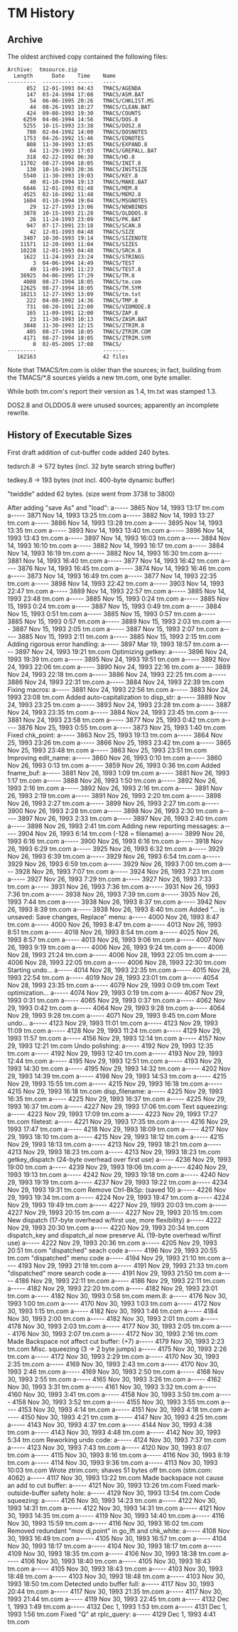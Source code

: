 # TM History

## Archive

The oldest archived copy contained the following files:

    Archive:  tmsource.zip
      Length      Date    Time    Name
    ---------  ---------- -----   ----
          852  12-01-1993 04:43   TMACS/AGENDA
          147  03-24-1994 17:08   TMACS/ASM.BAT
           54  06-06-1995 20:26   TMACS/CHKLIST.MS
           44  08-26-1993 10:27   TMACS/CLEAN.BAT
          424  09-08-1993 19:30   TMACS/COUNTS
         6259  04-06-1994 14:56   TMACS/DOS.8
         5255  10-15-1993 23:38   TMACS/DOS2.8
          780  02-04-1992 14:00   TMACS/DOSNOTES
         1753  04-26-1992 15:46   TMACS/EDNOTES
          808  11-30-1993 13:05   TMACS/EXPAND.8
           64  11-29-1993 17:03   TMACS/GREPALL.BAT
          318  02-22-1992 06:38   TMACS/HD.8
        11702  08-27-1994 18:05   TMACS/INIT.8
          130  10-16-1993 20:36   TMACS/INSTSIZE
         5540  11-30-1993 19:03   TMACS/KEY.8
           40  01-10-1994 19:13   TMACS/MAKE.BAT
         6646  12-01-1993 01:48   TMACS/MEM.8
         4525  02-16-1992 11:48   TMACS/MEM2.8
         1604  01-10-1994 19:04   TMACS/MSGNOTES
           29  12-27-1993 13:06   TMACS/NEWBINDS
         3878  10-15-1993 21:28   TMACS/OLDDOS.8
           26  11-24-1993 23:09   TMACS/PK.BAT
          947  07-17-1991 23:18   TMACS/SCAN.8
           42  12-01-1993 04:48   TMACS/SIZE
         3407  10-30-1993 19:14   TMACS/SIZENOTE
        11571  12-20-1993 11:04   TMACS/SIZES
        10228  12-01-1993 04:48   TMACS/SRCH.8
         1622  11-24-1993 23:24   TMACS/STRINGS
            3  04-06-1994 14:49   TMACS/TEST
           49  11-09-1991 11:23   TMACS/TEST.8
        38925  04-06-1995 17:29   TMACS/TM.8
         4088  08-27-1994 18:05   TMACS/tm.com
        12625  08-27-1994 18:05   TMACS/TM.SYM
        18213  12-27-1993 13:09   TMACS/tm.txt
          222  04-08-1992 14:36   TMACS/TMP.8
          731  08-20-1991 22:00   TMACS/VIDMODE.8
          165  11-09-1991 12:00   TMACS/ZAP.8
           23  11-30-1993 10:13   TMACS/ZASM.BAT
         3848  11-30-1993 12:15   TMACS/ZTRIM.8
          405  08-27-1994 18:05   TMACS/ZTRIM.COM
         4171  08-27-1994 18:05   TMACS/ZTRIM.SYM
            0  02-05-2005 17:08   TMACS/
    ---------                     -------
       162163                     42 files

Note that TMACS/tm.com is older than the sources; in fact, building from the
TMACS/*.8 sources yields a new tm.com, one byte smaller.

While both tm.com's report their version as 1.4, tm.txt was stamped 1.3.

DOS2.8 and OLDDOS.8 were unused sources; apparently an incomplete rewrite.


## History of Executable Sizes

First draft addition of cut-buffer code added 240 bytes.

tedsrch.8 -> 572 bytes  (incl. 32 byte search string buffer)

tedkey.8 ->  193 bytes  (not incl. 400-byte dynamic buffer)

"twiddle" added 62 bytes.  (size went from 3738 to 3800)

After adding "save As" and "load":
a-----    3865 Nov 14, 1993 13:17 tm.com
a-----    3871 Nov 14, 1993 13:25 tm.com
a-----    3882 Nov 14, 1993 13:27 tm.com
a-----    3886 Nov 14, 1993 13:28 tm.com
a-----    3895 Nov 14, 1993 13:35 tm.com
a-----    3893 Nov 14, 1993 13:40 tm.com
a-----    3896 Nov 14, 1993 13:43 tm.com
a-----    3897 Nov 14, 1993 16:03 tm.com
a-----    3884 Nov 14, 1993 16:10 tm.com
a-----    3882 Nov 14, 1993 16:17 tm.com
a-----    3884 Nov 14, 1993 16:19 tm.com
a-----    3882 Nov 14, 1993 16:30 tm.com
a-----    3881 Nov 14, 1993 16:40 tm.com
a-----    3877 Nov 14, 1993 16:42 tm.com
a-----    3876 Nov 14, 1993 16:45 tm.com
a-----    3874 Nov 14, 1993 16:46 tm.com
a-----    3873 Nov 14, 1993 16:49 tm.com
a-----    3877 Nov 14, 1993 22:35 tm.com
a-----    3898 Nov 14, 1993 22:42 tm.com
a-----    3903 Nov 14, 1993 22:47 tm.com
a-----    3889 Nov 14, 1993 22:57 tm.com
a-----    3885 Nov 14, 1993 23:48 tm.com
a-----    3885 Nov 15, 1993  0:24 tm.com
a-----    3885 Nov 15, 1993  0:24 tm.com
a-----    3887 Nov 15, 1993  0:49 tm.com
a-----    3884 Nov 15, 1993  0:51 tm.com
a-----    3885 Nov 15, 1993  0:57 tm.com
a-----    3885 Nov 15, 1993  0:57 tm.com
a-----    3889 Nov 15, 1993  2:03 tm.com
a-----    3887 Nov 15, 1993  2:05 tm.com
a-----    3887 Nov 15, 1993  2:07 tm.com
a-----    3885 Nov 15, 1993  2:11 tm.com
a-----    3885 Nov 15, 1993  2:15 tm.com
Adding rigorous error handling:
a-----    3897 Mar 19, 1993 18:57 tm.com
a-----    3897 Nov 24, 1993 19:21 tm.com
Optimizing getkey:
a-----    3896 Nov 24, 1993 19:39 tm.com
a-----    3895 Nov 24, 1993 19:51 tm.com
a-----    3892 Nov 24, 1993 22:06 tm.com
a-----    3890 Nov 24, 1993 22:16 tm.com
a-----    3889 Nov 24, 1993 22:18 tm.com
a-----    3886 Nov 24, 1993 22:25 tm.com
a-----    3886 Nov 24, 1993 22:31 tm.com
a-----    3884 Nov 24, 1993 22:39 tm.com
Fixing macros:
a-----    3881 Nov 24, 1993 22:56 tm.com
a-----    3883 Nov 24, 1993 23:08 tm.com
Added auto-capitalization to disp_str:
a-----    3889 Nov 24, 1993 23:25 tm.com
a-----    3893 Nov 24, 1993 23:28 tm.com
a-----    3887 Nov 24, 1993 23:35 tm.com
a-----    3884 Nov 24, 1993 23:45 tm.com
a-----    3881 Nov 24, 1993 23:58 tm.com
a-----    3877 Nov 25, 1993  0:42 tm.com
a-----    3876 Nov 25, 1993  0:55 tm.com
a-----    3873 Nov 25, 1993  1:40 tm.com
Fixed chk_point:
a-----    3863 Nov 25, 1993 19:13 tm.com
a-----    3864 Nov 25, 1993 23:26 tm.com
a-----    3866 Nov 25, 1993 23:42 tm.com
a-----    3865 Nov 25, 1993 23:48 tm.com
a-----    3863 Nov 25, 1993 23:51 tm.com
Improving edit_name:
a-----    3860 Nov 26, 1993  0:10 tm.com
a-----    3860 Nov 26, 1993  0:13 tm.com
a-----    3859 Nov 26, 1993  0:36 tm.com
Added fname_buf:
a-----    3881 Nov 26, 1993  1:09 tm.com
a-----    3881 Nov 26, 1993  1:17 tm.com
a-----    3888 Nov 26, 1993  1:50 tm.com
a-----    3892 Nov 26, 1993  2:16 tm.com
a-----    3892 Nov 26, 1993  2:16 tm.com
a-----    3891 Nov 26, 1993  2:19 tm.com
a-----    3891 Nov 26, 1993  2:20 tm.com
a-----    3898 Nov 26, 1993  2:27 tm.com
a-----    3899 Nov 26, 1993  2:27 tm.com
a-----    3900 Nov 26, 1993  2:28 tm.com
a-----    3898 Nov 26, 1993  2:30 tm.com
a-----    3897 Nov 26, 1993  2:33 tm.com
a-----    3897 Nov 26, 1993  2:40 tm.com
a-----    3898 Nov 26, 1993  2:41 tm.com
Adding new reporting messages:
a-----    3904 Nov 26, 1993  6:14 tm.com	(-128 = filename)
a-----    3899 Nov 26, 1993  6:16 tm.com
a-----    3900 Nov 26, 1993  6:16 tm.com
a-----    3918 Nov 26, 1993  6:29 tm.com
a-----    3925 Nov 26, 1993  6:32 tm.com
a-----    3929 Nov 26, 1993  6:39 tm.com
a-----    3929 Nov 26, 1993  6:54 tm.com
a-----    3929 Nov 26, 1993  6:59 tm.com
a-----    3929 Nov 26, 1993  7:00 tm.com
a-----    3928 Nov 26, 1993  7:07 tm.com
a-----    3924 Nov 26, 1993  7:23 tm.com
a-----    3927 Nov 26, 1993  7:29 tm.com
a-----    3927 Nov 26, 1993  7:33 tm.com
a-----    3931 Nov 26, 1993  7:36 tm.com
a-----    3931 Nov 26, 1993  7:36 tm.com
a-----    3938 Nov 26, 1993  7:39 tm.com
a-----    3935 Nov 26, 1993  7:44 tm.com
a-----    3938 Nov 26, 1993  8:37 tm.com
a-----    3942 Nov 26, 1993  8:39 tm.com
a-----    3938 Nov 26, 1993  8:40 tm.com
Added "... is unsaved: Save changes, Replace" menu:
a-----    4000 Nov 26, 1993  8:47 tm.com
a-----    4000 Nov 26, 1993  8:47 tm.com
a-----    4013 Nov 26, 1993  8:51 tm.com
a-----    4018 Nov 26, 1993  8:54 tm.com
a-----    4025 Nov 26, 1993  8:57 tm.com
a-----    4013 Nov 26, 1993  9:06 tm.com
a-----    4007 Nov 26, 1993  9:19 tm.com
a-----    4006 Nov 26, 1993  9:24 tm.com
a-----    4006 Nov 28, 1993 21:24 tm.com
a-----    4006 Nov 28, 1993 22:05 tm.com
a-----    4006 Nov 28, 1993 22:05 tm.com
a-----    4006 Nov 28, 1993 22:30 tm.com
Starting undo...
a-----    4014 Nov 28, 1993 22:35 tm.com
a-----    4015 Nov 28, 1993 22:54 tm.com
a-----    4019 Nov 28, 1993 23:01 tm.com
a-----    4054 Nov 28, 1993 23:35 tm.com
a-----    4079 Nov 29, 1993  0:09 tm.com
Text optimization...
a-----    4074 Nov 29, 1993  0:19 tm.com
a-----    4067 Nov 29, 1993  0:31 tm.com
a-----    4065 Nov 29, 1993  0:37 tm.com
a-----    4062 Nov 29, 1993  0:42 tm.com
a-----    4064 Nov 29, 1993  9:28 tm.com
a-----    4064 Nov 29, 1993  9:28 tm.com
a-----    4071 Nov 29, 1993  9:45 tm.com
More undo...
a-----    4123 Nov 29, 1993 11:01 tm.com
a-----    4123 Nov 29, 1993 11:09 tm.com
a-----    4128 Nov 29, 1993 11:24 tm.com
a-----    4129 Nov 29, 1993 11:57 tm.com
a-----    4156 Nov 29, 1993 12:14 tm.com
a-----    4157 Nov 29, 1993 12:21 tm.com
Undo polishing:
a-----    4192 Nov 29, 1993 12:35 tm.com
a-----    4192 Nov 29, 1993 12:40 tm.com
a-----    4193 Nov 29, 1993 12:44 tm.com
a-----    4195 Nov 29, 1993 12:51 tm.com
a-----    4193 Nov 29, 1993 14:30 tm.com
a-----    4195 Nov 29, 1993 14:32 tm.com
a-----    4202 Nov 29, 1993 14:39 tm.com
a-----    4198 Nov 29, 1993 14:53 tm.com
a-----    4215 Nov 29, 1993 15:55 tm.com
a-----    4215 Nov 29, 1993 16:18 tm.com
a-----    4215 Nov 29, 1993 16:18 tm.com
disp_filename:
a-----    4225 Nov 29, 1993 16:35 tm.com
a-----    4225 Nov 29, 1993 16:37 tm.com
a-----    4225 Nov 29, 1993 16:37 tm.com
a-----    4227 Nov 29, 1993 17:06 tm.com
Text squeezing:
a-----    4223 Nov 29, 1993 17:09 tm.com
a-----    4223 Nov 29, 1993 17:27 tm.com
filetest:
a-----    4221 Nov 29, 1993 17:35 tm.com
a-----    4216 Nov 29, 1993 17:47 tm.com
a-----    4218 Nov 29, 1993 18:09 tm.com
a-----    4217 Nov 29, 1993 18:10 tm.com
a-----    4215 Nov 29, 1993 18:12 tm.com
a-----    4215 Nov 29, 1993 18:13 tm.com
a-----    4213 Nov 29, 1993 18:21 tm.com
a-----    4213 Nov 29, 1993 18:23 tm.com
a-----    4213 Nov 29, 1993 18:23 tm.com
getkey_dispatch (24-byte overhead over first use)
a-----    4236 Nov 29, 1993 19:00 tm.com
a-----    4239 Nov 29, 1993 19:06 tm.com
a-----    4240 Nov 29, 1993 19:13 tm.com
a-----    4242 Nov 29, 1993 19:18 tm.com
a-----    4240 Nov 29, 1993 19:19 tm.com
a-----    4237 Nov 29, 1993 19:22 tm.com
a-----    4234 Nov 29, 1993 19:31 tm.com
Remove Ctrl-BkSp: (saved 10)
a-----    4226 Nov 29, 1993 19:34 tm.com
a-----    4224 Nov 29, 1993 19:47 tm.com
a-----    4224 Nov 29, 1993 19:49 tm.com
a-----    4227 Nov 29, 1993 20:03 tm.com
a-----    4227 Nov 29, 1993 20:15 tm.com
a-----    4227 Nov 29, 1993 20:15 tm.com
New dispatch (17-byte overhead w/first use, more flexibility)
a-----    4222 Nov 29, 1993 20:30 tm.com
a-----    4220 Nov 29, 1993 20:34 tm.com
dispatch_key and dispatch_al now preserve AL (19-byte overhead w/first use)
a-----    4222 Nov 29, 1993 20:36 tm.com
a-----    4205 Nov 29, 1993 20:51 tm.com  "dispatched" seach code
a-----    4196 Nov 29, 1993 20:55 tm.com  "dispatched" menu code
a-----    4194 Nov 29, 1993 21:10 tm.com
a-----    4193 Nov 29, 1993 21:18 tm.com
a-----    4191 Nov 29, 1993 21:33 tm.com  "dispatched" more search code
a-----    4191 Nov 29, 1993 21:50 tm.com
a-----    4186 Nov 29, 1993 22:11 tm.com
a-----    4186 Nov 29, 1993 22:11 tm.com
a-----    4182 Nov 29, 1993 22:20 tm.com
a-----    4182 Nov 29, 1993 23:01 tm.com
a-----    4182 Nov 30, 1993  0:58 tm.com
mem.8:
a-----    4176 Nov 30, 1993  1:00 tm.com
a-----    4170 Nov 30, 1993  1:03 tm.com
a-----    4172 Nov 30, 1993  1:15 tm.com
a-----    4182 Nov 30, 1993  1:46 tm.com
a-----    4184 Nov 30, 1993  2:00 tm.com
a-----    4182 Nov 30, 1993  2:01 tm.com
a-----    4178 Nov 30, 1993  2:03 tm.com
a-----    4177 Nov 30, 1993  2:05 tm.com
a-----    4176 Nov 30, 1993  2:07 tm.com
a-----    4172 Nov 30, 1993  2:16 tm.com
Made Backspace not affect cut buffer: (+7)
a-----    4179 Nov 30, 1993  2:23 tm.com
Misc. squeezing (3 -> 2 byte jumps)
a-----    4175 Nov 30, 1993  2:26 tm.com
a-----    4172 Nov 30, 1993  2:29 tm.com
a-----    4170 Nov 30, 1993  2:35 tm.com
a-----    4169 Nov 30, 1993  2:43 tm.com
a-----    4170 Nov 30, 1993  2:46 tm.com
a-----    4169 Nov 30, 1993  2:50 tm.com
a-----    4168 Nov 30, 1993  2:55 tm.com
a-----    4165 Nov 30, 1993  3:26 tm.com
a-----    4162 Nov 30, 1993  3:31 tm.com
a-----    4161 Nov 30, 1993  3:32 tm.com
a-----    4160 Nov 30, 1993  3:41 tm.com
a-----    4158 Nov 30, 1993  3:50 tm.com
a-----    4158 Nov 30, 1993  3:52 tm.com
a-----    4155 Nov 30, 1993  3:55 tm.com
a-----    4153 Nov 30, 1993  4:14 tm.com
a-----    4151 Nov 30, 1993  4:18 tm.com
a-----    4150 Nov 30, 1993  4:21 tm.com
a-----    4147 Nov 30, 1993  4:25 tm.com
a-----    4143 Nov 30, 1993  4:37 tm.com
a-----    4144 Nov 30, 1993  4:38 tm.com
a-----    4143 Nov 30, 1993  4:48 tm.com
a-----    4142 Nov 30, 1993  5:34 tm.com
Reworking undo code:
a-----    4124 Nov 30, 1993  7:37 tm.com
a-----    4123 Nov 30, 1993  7:43 tm.com
a-----    4120 Nov 30, 1993  8:07 tm.com
a-----    4115 Nov 30, 1993  8:16 tm.com
a-----    4116 Nov 30, 1993  8:19 tm.com
a-----    4114 Nov 30, 1993  9:36 tm.com
a-----    4113 Nov 30, 1993 10:03 tm.com
Wrote ztrim.com; shaves 51 bytes off tm.com (stm.com: 4062)
a-----    4117 Nov 30, 1993 13:22 tm.com
Made backspace not cause an add to cut buffer:
a-----    4121 Nov 30, 1993 13:26 tm.com
Fixed mark-outside-buffer safety hole:
a-----    4129 Nov 30, 1993 13:54 tm.com
Code squeezing:
a-----    4126 Nov 30, 1993 14:23 tm.com
a-----    4122 Nov 30, 1993 14:31 tm.com
a-----    4122 Nov 30, 1993 14:31 tm.com
a-----    4121 Nov 30, 1993 14:35 tm.com
a-----    4119 Nov 30, 1993 14:40 tm.com
a-----    4116 Nov 30, 1993 15:59 tm.com
a-----    4116 Nov 30, 1993 16:02 tm.com
Removed redundant "mov di,point" in go_lft and chk_white:
a-----    4108 Nov 30, 1993 16:49 tm.com
a-----    4105 Nov 30, 1993 16:57 tm.com
a-----    4104 Nov 30, 1993 18:17 tm.com
a-----    4104 Nov 30, 1993 18:17 tm.com
a-----    4109 Nov 30, 1993 18:35 tm.com
a-----    4106 Nov 30, 1993 18:38 tm.com
a-----    4106 Nov 30, 1993 18:40 tm.com
a-----    4105 Nov 30, 1993 18:43 tm.com
a-----    4105 Nov 30, 1993 18:43 tm.com
a-----    4103 Nov 30, 1993 18:48 tm.com
a-----    4103 Nov 30, 1993 18:48 tm.com
a-----    4103 Nov 30, 1993 18:50 tm.com
Detected undo buffer full:
a-----    4117 Nov 30, 1993 20:44 tm.com
a-----    4117 Nov 30, 1993 21:35 tm.com
a-----    4117 Nov 30, 1993 21:44 tm.com
a-----    4119 Nov 30, 1993 22:45 tm.com
a-----    4132 Dec  1, 1993  1:49 tm.com
a-----    4132 Dec  1, 1993  1:53 tm.com
a-----    4131 Dec  1, 1993  1:56 tm.com
Fixed "Q" at rplc_query:
a-----    4129 Dec  1, 1993  4:41 tm.com
